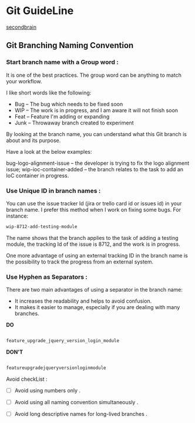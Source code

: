 # Git GuideLine

[secondbrain](https://zakariachamakh.github.io/)

## Git Branching Naming Convention

### Start branch name with a Group word :

It is one of the best practices. The group word can be anything to match your workflow.

I like short words like the following:

- Bug – The bug which needs to be fixed soon
- WIP – The work is in progress, and I am aware it will not finish soon 
- Feat  –  Feature I'm adding or expanding
- Junk  –  Throwaway branch created to experiment 

By looking at the branch name, you can understand what this Git branch is about and its purpose.

Have a look at the below examples:

bug-logo-alignment-issue – the developer is trying to fix the logo alignment issue;
wip-ioc-container-added – the branch relates to the task to add an IoC container in progress.

### Use Unique ID in branch names : 

You can use the issue tracker Id (jira or trello card id or issues id) in your branch name. I prefer this method when I work on fixing some bugs. For instance:

```md
wip-8712-add-testing-module

```

The name shows that the branch applies to the task of adding a testing module, the tracking Id of the issue is 8712, and the work is in progress.

One more advantage of using an external tracking ID in the branch name is the possibility to track the progress from an external system. 

### Use Hyphen as Separators : 

There are two main advantages of using a separator in the branch name:

- It increases the readability and helps to avoid confusion.
- It makes it easier to manage, especially if you are dealing with many branches. 

**DO** 

```md

feature_upgrade_jquery_version_login_module

```

**DON'T** 

```md

featureupgradejqueryversionloginmodule

```

Avoid checkList : 

- [ ] Avoid using numbers only .
- [ ] Avoid using all naming convention simultaneously . 
- [ ] Avoid long descriptive names for long-lived branches .
















